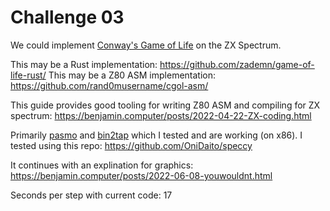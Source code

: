 # Challenge 03

We could implement [Conway's Game of Life](https://en.wikipedia.org/wiki/Conway%27s_Game_of_Life) on the ZX Spectrum.

This may be a Rust implementation: https://github.com/zademn/game-of-life-rust/
This may be a Z80 ASM implementation: https://github.com/rand0musername/cgol-asm/

This guide provides good tooling for writing Z80 ASM and compiling for ZX spectrum:
https://benjamin.computer/posts/2022-04-22-ZX-coding.html

Primarily [pasmo](https://pasmo.speccy.org/) and [bin2tap](https://sourceforge.net/p/zxspectrumutils/wiki/bin2tap/) which I tested and are working (on x86). I tested using this repo: https://github.com/OniDaito/speccy


It continues with an explination for graphics:
https://benjamin.computer/posts/2022-06-08-youwouldnt.html

Seconds per step with current code:
17